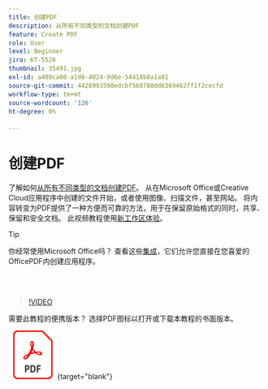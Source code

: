 ```yaml
---
title: 创建PDF
description: 从所有不同类型的文档创建PDF
feature: Create PDF
role: User
level: Beginner
jira: KT-5526
thumbnail: 35491.jpg
exl-id: a480ca00-a1d6-4024-9d6e-54418b8a1a81
source-git-commit: 4426993598edcbf560780dd6369462ff1f2cecfd
workflow-type: tm+mt
source-wordcount: '126'
ht-degree: 0%

---
```


# 创建PDF

了解如何[从所有不同类型的文档创建PDF](https://www.adobe.com/acrobat/online/convert-pdf.html)。 从在Microsoft Office或Creative Cloud应用程序中创建的文件开始，或者使用图像、扫描文件，甚至网站。 将内容转变为PDF提供了一种方便而可靠的方法，用于在保留原始格式的同时，共享、保留和安全文档。 此视频教程使用[新工作区体验](new-workspace.md)。

>[!TIP]
>
>你经常使用Microsoft Office吗？ 查看这些[集成](../integrate/integrate-overview.md#microsoft)，它们允许您直接在您喜爱的OfficePDF内创建应用程序。

<br> 

>[!VIDEO](https://video.tv.adobe.com/v/35491?enablevpops&quality=12&learn=on&hidetitle=true)

需要此教程的便携版本？ 选择PDF图标以打开或下载本教程的书面版本。

[![PDF的图标图像](../assets/acrobat_PDF_96.png)](../assets/create_a_pdf.pdf){target="blank"}